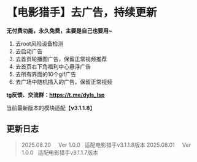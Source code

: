 # 【电影猎手】去广告，持续更新



**无付费功能，永久免费，主要是自己也要用~**

1. 去root风险设备检测
2. 去启动广告
3. 去首页轮播图广告，保留正常视频推荐
4. 去首页右下角福利中心悬浮广告
5. 去所有界面的10个gif广告
6. 去广场中随机插入的广告，保留正常视频

**tg反馈、交流群：https://t.me/dyls_lsp**

当前最新版本的模块适配【**v3.1.1.8**】

## 更新日志

> 2025.08.20&nbsp; &nbsp;&nbsp;&nbsp;Ver 1.0.0&nbsp;&nbsp;&nbsp;适配电影猎手v3.1.1.8版本
> 2025.08.01&nbsp; &nbsp;&nbsp;&nbsp;Ver 1.0.0&nbsp;&nbsp;&nbsp;适配电影猎手v3.1.1.7版本
